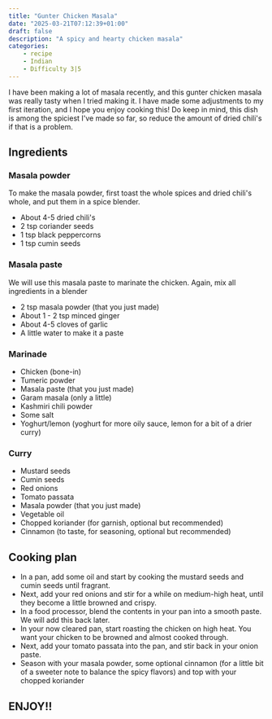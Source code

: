 ```yaml
---
title: "Gunter Chicken Masala"
date: "2025-03-21T07:12:39+01:00"
draft: false
description: "A spicy and hearty chicken masala"
categories: 
    - recipe
    - Indian
    - Difficulty 3|5
---
```


I have been making a lot of masala recently, and this gunter chicken masala was really tasty when I tried making it. I have made some adjustments to my first iteration, and I hope you enjoy cooking this! Do keep in mind, this dish is among the spiciest I've made so far, so reduce the amount of dried chili's if that is a problem. 

## Ingredients

### Masala powder
To make the masala powder, first toast the whole spices and dried chili's whole, and put them in a spice blender. 
- About 4-5 dried chili's
- 2 tsp coriander seeds
- 1 tsp black peppercorns
- 1 tsp cumin seeds

### Masala paste
We will use this masala paste to marinate the chicken. Again, mix all ingredients in a blender
- 2 tsp masala powder (that you just made)
- About 1 - 2 tsp minced ginger
- About 4-5 cloves of garlic
- A little water to make it a paste

### Marinade
- Chicken (bone-in)
- Tumeric powder
- Masala paste (that you just made)
- Garam masala (only a little)
- Kashmiri chili powder
- Some salt
- Yoghurt/lemon (yoghurt for more oily sauce, lemon for a bit of a drier curry)

### Curry
- Mustard seeds
- Cumin seeds
- Red onions
- Tomato passata
- Masala powder (that you just made)
- Vegetable oil
- Chopped koriander (for garnish, optional but recommended) 
- Cinnamon (to taste, for seasoning, optional but recommended)

## Cooking plan
- In a pan, add some oil and start by cooking the mustard seeds and cumin seeds until fragrant. 
- Next, add your red onions and stir for a while on medium-high heat, until they become a little browned and crispy. 
- In a food processor, blend the contents in your pan into a smooth paste. We will add this back later. 
- In your now cleared pan, start roasting the chicken on high heat. You want your chicken to be browned and almost cooked through. 
- Next, add your tomato passata into the pan, and stir back in your onion paste. 
- Season with your masala powder, some optional cinnamon (for a little bit of a sweeter note to balance the spicy flavors) and top with your chopped koriander 

## ENJOY!!